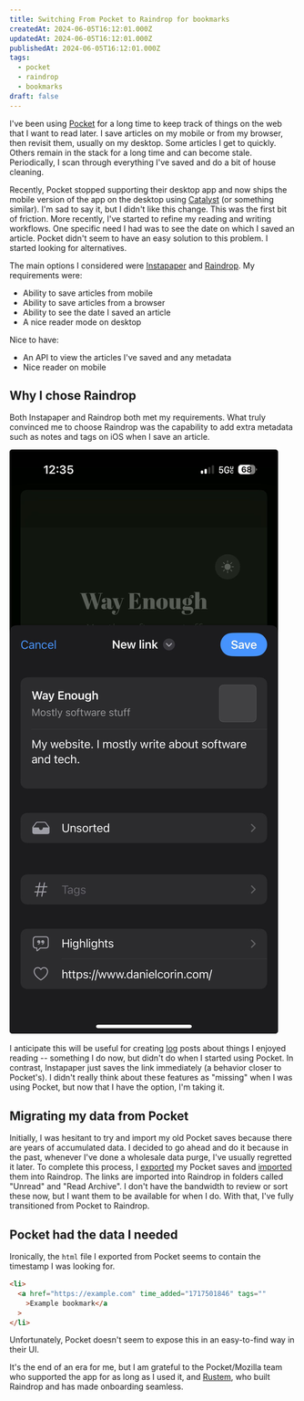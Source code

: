 ```yaml
---
title: Switching From Pocket to Raindrop for bookmarks
createdAt: 2024-06-05T16:12:01.000Z
updatedAt: 2024-06-05T16:12:01.000Z
publishedAt: 2024-06-05T16:12:01.000Z
tags:
  - pocket
  - raindrop
  - bookmarks
draft: false
---
```


I've been using [Pocket](https://getpocket.com) for a long time to keep track of things on the web that I want to read later.
I save articles on my mobile or from my browser, then revisit them, usually on my desktop.
Some articles I get to quickly.
Others remain in the stack for a long time and can become stale.
Periodically, I scan through everything I've saved and do a bit of house cleaning.

Recently, Pocket stopped supporting their desktop app and now ships the mobile version of the app on the desktop using [Catalyst](https://developer.apple.com/mac-catalyst/) (or something similar).
I'm sad to say it, but I didn't like this change.
This was the first bit of friction.
More recently, I've started to refine my reading and writing workflows.
One specific need I had was to see the date on which I saved an article.
Pocket didn't seem to have an easy solution to this problem.
I started looking for alternatives.

The main options I considered were [Instapaper](https://www.instapaper.com/) and [Raindrop](https://raindrop.io/).
My requirements were:

- Ability to save articles from mobile
- Ability to save articles from a browser
- Ability to see the date I saved an article
- A nice reader mode on desktop

Nice to have:

- An API to view the articles I've saved and any metadata
- Nice reader on mobile

## Why I chose Raindrop

Both Instapaper and Raindrop both met my requirements.
What truly convinced me to choose Raindrop was the capability to add extra metadata such as notes and tags on iOS when I save an article.

![Saving an article with Raindrop on iOS](images/raindrop-link-saving.png)

I anticipate this will be useful for creating [log](/logs) posts about things I enjoyed reading -- something I do now, but didn't do when I started using Pocket.
In contrast, Instapaper just saves the link immediately (a behavior closer to Pocket's).
I didn't really think about these features as "missing" when I was using Pocket, but now that I have the option, I'm taking it.

## Migrating my data from Pocket

Initially, I was hesitant to try and import my old Pocket saves because there are years of accumulated data.
I decided to go ahead and do it because in the past, whenever I've done a wholesale data purge, I've usually regretted it later.
To complete this process, I [exported](https://getpocket.com/export) my Pocket saves and [imported](https://app.raindrop.io/settings/import) them into Raindrop.
The links are imported into Raindrop in folders called "Unread" and "Read Archive".
I don't have the bandwidth to review or sort these now, but I want them to be available for when I do.
With that, I've fully transitioned from Pocket to Raindrop.

## Pocket had the data I needed

Ironically, the `html` file I exported from Pocket seems to contain the timestamp I was looking for.

```html
<li>
  <a href="https://example.com" time_added="1717501846" tags=""
    >Example bookmark</a
  >
</li>
```

Unfortunately, Pocket doesn't seem to expose this in an easy-to-find way in their UI.

It's the end of an era for me, but I am grateful to the Pocket/Mozilla team who supported the app for as long as I used it, and [Rustem](https://medium.com/@exentrich), who built Raindrop and has made onboarding seamless.
